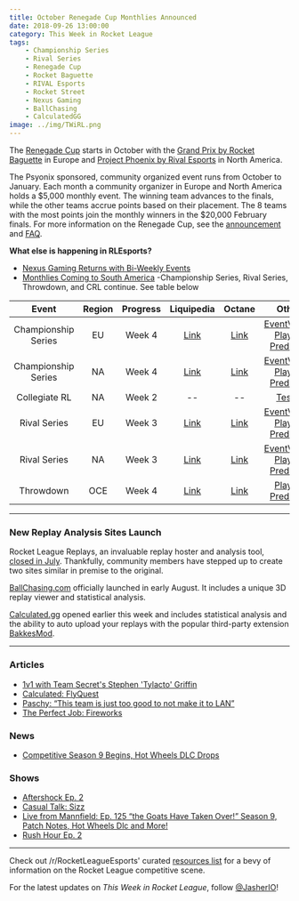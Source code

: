 ```yaml
---
title: October Renegade Cup Monthlies Announced
date: 2018-09-26 13:00:00
category: This Week in Rocket League
tags:
    - Championship Series
    - Rival Series
    - Renegade Cup
    - Rocket Baguette
    - RIVAL Esports
    - Rocket Street
    - Nexus Gaming
    - BallChasing
    - CalculatedGG
image: ../img/TWiRL.png
---
```


The [Renegade Cup](https://www.rocketleagueesports.com/news/introducing----the-rocket-league-renegade-cup/) starts in October with the [Grand Prix by Rocket Baguette](https://www.rocketbaguette.com/rbgp/) in Europe and [Project Phoenix by Rival Esports](https://www.reddit.com/r/RocketLeague/comments/9hrsn4/project_phoenix_presented_by_rival_esports_na/) in North America.

The Psyonix sponsored, community organized event runs from October to January. Each month a community organizer in Europe and North America holds a $5,000 monthly event. The winning team advances to the finals, while the other teams accrue points based on their placement. The 8 teams with the most points join the monthly winners in the $20,000 February finals. For more information on the Renegade Cup, see the [announcement](https://www.rocketleagueesports.com/news/introducing----the-rocket-league-renegade-cup/) and [FAQ](https://www.rocketleagueesports.com/news/faq---renegade-cup/).

**What else is happening in RLEsports?**

- [Nexus Gaming Returns with Bi-Weekly Events](https://www.reddit.com/r/RocketLeagueEsports/comments/9hjt7b/nexus_gaming_biweekly_tournaments_beginning/)
- [Monthlies Coming to South America](https://www.rocketleagueesports.com/news/monthly-tournaments-coming-to-south-america/)
-Championship Series, Rival Series, Throwdown, and CRL continue. See table below

|        Event        | Region | Progress |                                                           Liquipedia                                                            |                            Octane                             |                                                                  Other                                                                   |
| :-----------------: | :----: | :------: | :-----------------------------------------------------------------------------------------------------------------------------: | :-----------------------------------------------------------: | :--------------------------------------------------------------------------------------------------------------------------------------: |
| Championship Series |   EU   |  Week 4  |                  [Link](https://liquipedia.net/rocketleague/Rocket_League_Championship_Series/Season_6/Europe)                  |    [Link](https://octane.gg/event/rlcs-season-six-europe)     |       [EventVODs](https://eventvods.com/rocket-league/rlcs-europe-season-6?s=0), [Playoff Predictor](https://us.nallen.me/rlcs/eu)       |
| Championship Series |   NA   |  Week 4  |              [Link](https://liquipedia.net/rocketleague/Rocket_League_Championship_Series/Season_6/North_America)               | [Link](https://octane.gg/event/rlcs-season-six-north-america) |   [EventVODs](https://eventvods.com/rocket-league/rlcs-north-america-season-6?s=0), [Playoff Predictor](https://us.nallen.me/rlcs/na)    |
|    Collegiate RL    |   NA   |  Week 2  |                                                               --                                                             |                              --                            |                                            [Tespa](https://compete.tespa.org/tournament/117)                                             |
|    Rival Series     |   EU   |  Week 3  |    [Link](https://liquipedia.net/rocketleague/Rocket_League_Championship_Series/Season_6/Europe/Rocket_League_Rival_Series)     |    [Link](https://octane.gg/event/rlrs-season-six-europe)     |    [EventVODs](https://eventvods.com/rocket-league/rlrs-europe-season-6?s=0), [Playoff Predictor](https://us.nallen.me/rlcs/eu/rlrs)     |
|    Rival Series     |   NA   |  Week 3  | [Link](https://liquipedia.net/rocketleague/Rocket_League_Championship_Series/Season_6/North_America/Rocket_League_Rival_Series) | [Link](https://octane.gg/event/rlrs-season-six-north-america) | [EventVODs](https://eventvods.com/rocket-league/rlrs-north-america-season-6?s=0), [Playoff Predictor](https://us.nallen.me/rlcs/na/rlrs) |
|      Throwdown      |  OCE   |  Week 4  |           [Link](https://liquipedia.net/rocketleague/Rocket_League_Championship_Series/Season_6/Oceania/League_Play)            |     [Link](https://octane.gg/event/throwdown-season-six)      |                                            [Playoff Predictor](https://us.nallen.me/rlcs/oce)                                            |

---

### New Replay Analysis Sites Launch

Rocket League Replays, an invaluable replay hoster and analysis tool, [closed in July](https://www.reddit.com/r/RocketLeague/comments/8w1g72/rocket_league_replays_will_be_closing_this_month/). Thankfully, community members have stepped up to create two sites similar in premise to the original.

[BallChasing.com](https://www.reddit.com/r/RocketLeague/comments/94jfo5/ballchasingcom_is_open_to_business_in_browser_3d/) officially launched in early August. It includes a unique 3D replay viewer and statistical analysis.

[Calculated.gg](https://www.reddit.com/r/RocketLeague/comments/9hu2lo/introducing_calculatedgg_your_one_stop_shop_for/) opened earlier this week and includes statistical analysis and the ability to auto upload your replays with the popular third-party extension [BakkesMod](http://bakkesmod.com/).

---

### Articles

- [1v1 with Team Secret's Stephen 'Tylacto' Griffin](https://www.rocketleagueesports.com/news/1v1-with-team-secret-s-stephen--tylacto--griffin/)
- [Calculated: FlyQuest](https://www.rocketleagueesports.com/news/calculated--10--flyquest/)
- [Paschy: “This team is just too good to not make it to LAN”](https://rocketeers.gg/interview-paschy-renault-vitality-rlcs/)
- [The Perfect Job: Fireworks](https://www.theplayerslobby.com/2684/perfect-job-stephen-swims-fuleihan-fireworks-evil-geniuses-rocket-league/#.0sHRbGNrdj)

### News

- [Competitive Season 9 Begins, Hot Wheels DLC Drops](https://www.rocketleague.com/news/patch-notes-v1-53-season-9-update/)

### Shows

- [Aftershock Ep. 2](https://www.youtube.com/watch?v=Z6ImesYXjoY)
- [Casual Talk: Sizz](https://www.youtube.com/watch?v=x4-X2R_gPWw)
- [Live from Mannfield: Ep. 125 “the Goats Have Taken Over!” Season 9, Patch Notes, Hot Wheels Dlc and More!](http://www.lfmannfield.com/episodes/2018/9/25/ep-125-the-goats-have-taken-over-season-9-patch-notes-hot-wheels-dlc-and-more)
- [Rush Hour Ep. 2](https://www.twitch.tv/videos/314827558)

---

Check out /r/RocketLeagueEsports' curated [resources list](https://www.reddit.com/r/RocketLeagueEsports/wiki/links) for a bevy of information on the Rocket League competitive scene.

For the latest updates on _This Week in Rocket League_, follow [@JasherIO](https://twitter.com/JasherIO)!
